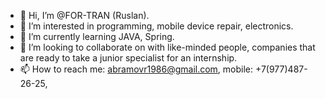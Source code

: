 - 👋 Hi, I’m @FOR-TRAN (Ruslan).
- 👀 I’m interested in programming, mobile device repair, electronics.
- 🌱 I’m currently learning JAVA, Spring.
- 💞️ I’m looking to collaborate on with like-minded people, companies that are ready to take a junior specialist for an internship.
- 📫 How to reach me: abramovr1986@gmail.com, mobile: +7(977)487-26-25, 

<!---
FOR-TRAN/FOR-TRAN is a ✨ special ✨ repository because its `README.md` (this file) appears on your GitHub profile.
You can click the Preview link to take a look at your changes.
--->
